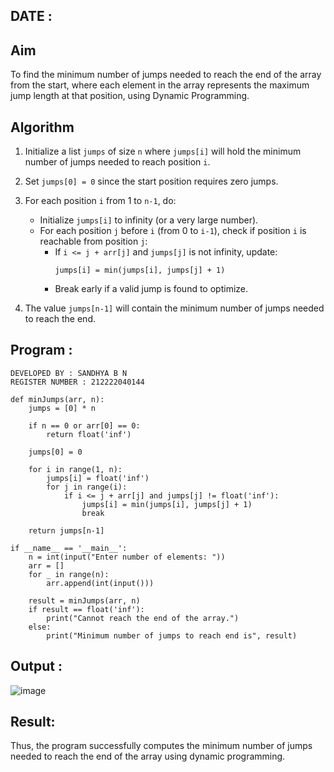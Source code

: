 ## DATE :
## Aim
To find the minimum number of jumps needed to reach the end of the array from the start, where each element in the array represents the maximum jump length at that position, using Dynamic Programming.

## Algorithm

1. Initialize a list `jumps` of size `n` where `jumps[i]` will hold the minimum number of jumps needed to reach position `i`.

2. Set `jumps[0] = 0` since the start position requires zero jumps.

3. For each position `i` from 1 to `n-1`, do:
   - Initialize `jumps[i]` to infinity (or a very large number).
   - For each position `j` before `i` (from 0 to `i-1`), check if position `i` is reachable from position `j`:
     - If `i <= j + arr[j]` and `jumps[j]` is not infinity, update:
       ```
       jumps[i] = min(jumps[i], jumps[j] + 1)
       ```
     - Break early if a valid jump is found to optimize.

4. The value `jumps[n-1]` will contain the minimum number of jumps needed to reach the end.

## Program :
```
DEVELOPED BY : SANDHYA B N
REGISTER NUMBER : 212222040144

def minJumps(arr, n):
    jumps = [0] * n
    
    if n == 0 or arr[0] == 0:
        return float('inf')
    
    jumps[0] = 0
    
    for i in range(1, n):
        jumps[i] = float('inf')
        for j in range(i):
            if i <= j + arr[j] and jumps[j] != float('inf'):
                jumps[i] = min(jumps[i], jumps[j] + 1)
                break
    
    return jumps[n-1]

if __name__ == '__main__':
    n = int(input("Enter number of elements: "))
    arr = []
    for _ in range(n):
        arr.append(int(input()))
    
    result = minJumps(arr, n)
    if result == float('inf'):
        print("Cannot reach the end of the array.")
    else:
        print("Minimum number of jumps to reach end is", result)
```

## Output :
![image](https://github.com/user-attachments/assets/ed3ea20b-4e69-4784-840b-8163d9373deb)

## Result:
Thus, the program successfully computes the minimum number of jumps needed to reach the end of the array using dynamic programming.
